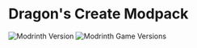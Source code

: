 # Dragon's Create Modpack
![Modrinth Version](https://img.shields.io/modrinth/v/dcm?style=for-the-badge&logo=modrinth) ![Modrinth Game Versions](https://img.shields.io/modrinth/game-versions/dcm?style=for-the-badge&logo=modrinth)
